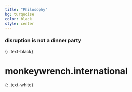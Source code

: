 ```yaml
---
title: "Philosophy"
bg: turquoise
color: black
style: center
---
```


### disruption is not a dinner party
{: .text-black}

<span class="fa-stack subtlecircle" style="font-size:100px; background:rgba(102,102,102,0.1)">
  <i class="fa fa-circle fa-stack-2x text-white"></i>
  <i class="fa fa-wrench fa-stack-1x text-turquoise"></i>
</span>

# monkeywrench.international
{: .text-white}


